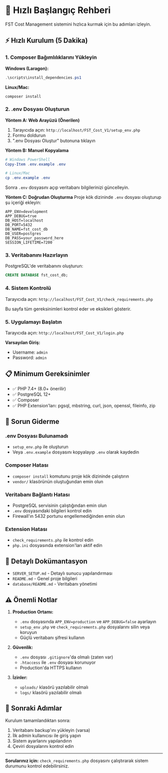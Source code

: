 # 🚀 Hızlı Başlangıç Rehberi

FST Cost Management sistemini hızlıca kurmak için bu adımları izleyin.

## ⚡ Hızlı Kurulum (5 Dakika)

### 1. Composer Bağımlılıklarını Yükleyin

**Windows (Laragon):**
```powershell
.\scripts\install_dependencies.ps1
```

**Linux/Mac:**
```bash
composer install
```

### 2. .env Dosyası Oluşturun

**Yöntem A: Web Arayüzü (Önerilen)**
1. Tarayıcıda açın: `http://localhost/FST_Cost_V1/setup_env.php`
2. Formu doldurun
3. ".env Dosyası Oluştur" butonuna tıklayın

**Yöntem B: Manuel Kopyalama**
```powershell
# Windows PowerShell
Copy-Item .env.example .env

# Linux/Mac
cp .env.example .env
```

Sonra `.env` dosyasını açıp veritabanı bilgilerinizi güncelleyin.

**Yöntem C: Doğrudan Oluşturma**
Proje kök dizininde `.env` dosyası oluşturup şu içeriği ekleyin:

```env
APP_ENV=development
APP_DEBUG=true
DB_HOST=localhost
DB_PORT=5432
DB_NAME=fst_cost_db
DB_USER=postgres
DB_PASS=your_password_here
SESSION_LIFETIME=7200
```

### 3. Veritabanını Hazırlayın

PostgreSQL'de veritabanını oluşturun:
```sql
CREATE DATABASE fst_cost_db;
```

### 4. Sistem Kontrolü

Tarayıcıda açın: `http://localhost/FST_Cost_V1/check_requirements.php`

Bu sayfa tüm gereksinimleri kontrol eder ve eksikleri gösterir.

### 5. Uygulamayı Başlatın

Tarayıcıda açın: `http://localhost/FST_Cost_V1/login.php`

**Varsayılan Giriş:**
- Username: `admin`
- Password: `admin`

## 📋 Minimum Gereksinimler

- ✅ PHP 7.4+ (8.0+ önerilir)
- ✅ PostgreSQL 12+
- ✅ Composer
- ✅ PHP Extension'ları: pgsql, mbstring, curl, json, openssl, fileinfo, zip

## 🔧 Sorun Giderme

### .env Dosyası Bulunamadı
- `setup_env.php` ile oluşturun
- Veya `.env.example` dosyasını kopyalayıp `.env` olarak kaydedin

### Composer Hatası
- `composer install` komutunu proje kök dizininde çalıştırın
- `vendor/` klasörünün oluştuğundan emin olun

### Veritabanı Bağlantı Hatası
- PostgreSQL servisinin çalıştığından emin olun
- `.env` dosyasındaki bilgileri kontrol edin
- Firewall'ın 5432 portunu engellemediğinden emin olun

### Extension Hatası
- `check_requirements.php` ile kontrol edin
- `php.ini` dosyasında extension'ları aktif edin

## 📖 Detaylı Dokümantasyon

- `SERVER_SETUP.md` - Detaylı sunucu yapılandırması
- `README.md` - Genel proje bilgileri
- `database/README.md` - Veritabanı yönetimi

## ⚠️ Önemli Notlar

1. **Production Ortamı:**
   - `.env` dosyasında `APP_ENV=production` ve `APP_DEBUG=false` ayarlayın
   - `setup_env.php` ve `check_requirements.php` dosyalarını silin veya koruyun
   - Güçlü veritabanı şifresi kullanın

2. **Güvenlik:**
   - `.env` dosyası `.gitignore`'da olmalı (zaten var)
   - `.htaccess` ile `.env` dosyası korunuyor
   - Production'da HTTPS kullanın

3. **İzinler:**
   - `uploads/` klasörü yazılabilir olmalı
   - `logs/` klasörü yazılabilir olmalı

## 🎯 Sonraki Adımlar

Kurulum tamamlandıktan sonra:
1. Veritabanı backup'ını yükleyin (varsa)
2. İlk admin kullanıcısı ile giriş yapın
3. Sistem ayarlarını yapılandırın
4. Çeviri dosyalarını kontrol edin

---

**Sorularınız için:** `check_requirements.php` dosyasını çalıştırarak sistem durumunu kontrol edebilirsiniz.

